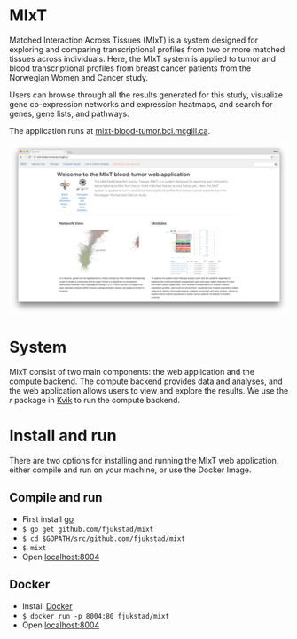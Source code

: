 # MIxT
Matched Interaction Across Tissues (MIxT) is a system designed for exploring
and comparing transcriptional profiles from two or more matched tissues across
individuals. Here, the MIxT system is applied to tumor and blood transcriptional
profiles from breast cancer patients from the Norwegian Women and Cancer study.

Users can browse through all the results generated for this study, visualize
gene co-expression networks and expression heatmaps, and search for genes, gene
lists, and pathways. 

The application runs at [mixt-blood-tumor.bci.mcgill.ca](http://mixt-blood-tumor.bci.mcgill.ca). 


![Screenshot of the welcome page](public/img/screenshot.png) 

# System
MIxT consist of two main components: the web application and the
compute backend. The compute backend provides data and analyses, and the web
application allows users to view and explore the results. We use the *r* package
in [Kvik](http://github.com/fjukstad/kvik) to run the compute backend. 

# Install and run 
There are two options for installing and running the MIxT web
application, either compile and run on your machine, or use the Docker Image. 

## Compile and run 
- First install [go](http://golang.org)
- `$ go get github.com/fjukstad/mixt`
- `$ cd $GOPATH/src/github.com/fjukstad/mixt`
- `$ mixt `
- Open [localhost:8004](localhost:8004) 

## Docker
- Install [Docker](http://docker.com) 
- `$ docker run -p 8004:80 fjukstad/mixt` 
- Open [localhost:8004](localhost:8004) 

